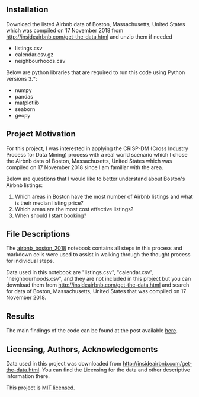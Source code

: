 ##  Installation 

Download the listed Airbnb data of Boston, Massachusetts, United States which was compiled on 17 November 2018 from http://insideairbnb.com/get-the-data.html and unzip them if needed
* listings.csv
* calendar.csv.gz
* neighbourhoods.csv

Below are python libraries that are required to run this code using Python versions 3.*:
* numpy
* pandas
* matplotlib
* seaborn
* geopy


## Project Motivation

For this project, I was interested in applying the CRISP-DM (Cross Industry Process for Data Mining) process with a real world scenario which I chose the Airbnb data of Boston, Massachusetts, United States which was compiled on 17 November 2018 since I am familiar with the area.

Below are questions that I would like to better understand about Boston's Airbnb listings:

1. Which areas in Boston have the most number of Airbnb listings and what is their median listing price?
2. Which areas are the most cost effective listings?
3. When should I start booking?



## File Descriptions

The [airbnb_boston_2018](./airbnb_boston_2018.ipynb) notebook contains all steps in this process and markdown cells were used to assist in walking through the thought process for individual steps.

Data used in this notebook are "listings.csv", "calendar.csv", "neighbourhoods.csv", and they are not included in this project but you can download them from http://insideairbnb.com/get-the-data.html and search for data of Boston, Massachusetts, United States that was compiled on 17 November 2018.


## Results 

The main findings of the code can be found at the post available [here](https://www.google.com).


## Licensing, Authors, Acknowledgements 

Data used in this project was downloaded from http://insideairbnb.com/get-the-data.html.  You can find the Licensing for the data and other descriptive information there. 

This project is [MIT licensed](./LICENSE).
